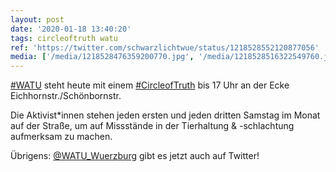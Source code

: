 ```yaml
---
layout: post
date: '2020-01-18 13:40:20'
tags: circleoftruth watu
ref: 'https://twitter.com/schwarzlichtwue/status/1218528552120877056'
media: ['/media/1218528476359200770.jpg', '/media/1218528516322549760.jpg']
---
```

[#WATU](/t/watu) steht heute mit einem [#CircleofTruth](/t/circleoftruth) bis 17 Uhr an der Ecke Eichhornstr./Schönbornstr.



Die Aktivist\*innen stehen jeden ersten und jeden dritten Samstag im Monat auf der Straße, um auf Missstände in der Tierhaltung &amp; -schlachtung aufmerksam zu machen. 

Übrigens: [@WATU_Wuerzburg](https://twitter.com/WATU_Wuerzburg) gibt es jetzt auch auf Twitter!
